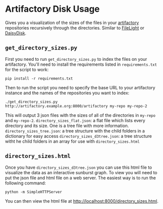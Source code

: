 # Artifactory Disk Usage

Gives you a visualization of the sizes of the files in your [artifactory](https://www.jfrog.com/artifactory/) repositories recursively through the directories. Similar to [FileLight](http://methylblue.com/filelight/) or [DaisyDisk](https://daisydiskapp.com/).

## `get_directory_sizes.py`

First you need to run `get_directory_sizes.py` to index the files on your artifactory. You'll need to install the requirements listed in `requirements.txt` for the script to work:
```shell
pip install -r requirements.txt
```

Then to run the script you need to specify the base URL to your artifactory instance and the names of the repositories you want to index:
```shell
./get_directory_sizes.py http://artifactory.example.org:8000/artifactory my-repo my-repo-2
```

This will output 3 json files with the sizes of all of the directories in `my-repo` and `my-repo-2`.
`directory_sizes_flat.json`: a flat file which lists every directory and its size. One is a tree file with more information.
`directory_sizes_tree.json`: a tree structure with the child folders in a dictionary for easy access
`directory_sizes_d3tree.json`: a tree structure witht he child folders in an array for use with `directory_sizes.html`

## `directory_sizes.html`
Once you have `directory_sizes_d3tree.json` you can use this html file to visualize the data as an interactive sunburst graph. To view you will need to put the json file and html file on a web server. The easiest way is to run the following command:
```shell
python -m SimpleHTTPServer
```

You can then view the html file at [http://localhost:8000/directory_sizes.html](http://localhost:8000/directory_sizes.html).
